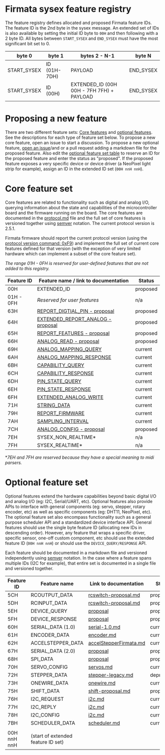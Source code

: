 # Firmata sysex feature registry

The feature registry defines allocated and proposed Firmata feature IDs. The feature ID is the 2nd byte in the sysex message. An extended set of IDs is also available by setting the initial ID byte to `00H` and then following with a 2 byte ID. All bytes between `START_SYSEX` and `END_SYSEX` must have the most significant bit set to 0.


| byte 0      | byte 1       | bytes 2 - N-1                             | byte N    |
| ----------- | ------------ | ----------------------------------------- | --------- |
| START_SYSEX | ID (01H-7DH) | PAYLOAD                                   | END_SYSEX |
| START_SYSEX | ID (00H)     | EXTENDED_ID (00H 00H - 7FH 7FH) + PAYLOAD | END_SYSEX |

Proposing a new feature
===

There are two different feature sets: [Core features](#core-feature-set) and [optional features](#optional-feature-set). See the descriptions for each type of feature set below. To propose a new core feature, open an issue to start a discussion. To propose a new optional feature, [open an issue](https://github.com/firmata/protocol/issues)/and or a pull request adding a markdown file for the proposed feature. Also edit the [optional feature set table](#optional-feature-set) to reserve an ID for the proposed feature and enter the status as "proposed". If the proposed feature exposes a very specific device or device driver (a NeoPixel light strip for example), assign an ID in the extended ID set (`00H nnH nnH`).


Core feature set
===

Core features are related to functionality such as digital and analog I/O, querying information about the state and capabilities of the microcontroller board and the firmware running on the board. The core features are documented in the [protocol.md](https://github.com/firmata/protocol/blob/master/protocol.md) file and the full set of core features is versioned together using [semver](http://semver.org/) notation. The current protocol version is 2.5.1.

Firmata firmware should report the current protocol version (using the [protocol version command: 0xF9](https://github.com/firmata/protocol/blob/master/protocol.md#message-types)) and implement the full set of current core features defined for that version (with the exception of very limited hardware which can implement a subset of the core feature set).

*The range 01H - 0FH is reserved for user-defined features that are not added to this registry.*


| Feature ID  | Feature name / link to documentation | Status     |
| ----------- | ------------------------------------ | ---------  |
| 00H         | EXTENDED_ID                          | proposed   |
| 01H - 0FH   | *Reserved for user features*         | n/a        |
| 63H         | [REPORT_DIGTIAL_PIN - proposal](https://github.com/firmata/protocol/issues/68#issuecomment-257105540) | proposed |
| 64H         | [EXTENDED_REPORT_ANALOG - proposal](https://github.com/firmata/protocol/issues/68#issuecomment-258748963) | proposed |
| 65H         | [REPORT_FEATURES - proposal](https://github.com/firmata/protocol/issues/41) | proposed |
| 66H         | [ANALOG_READ - proposal](https://github.com/firmata/protocol/issues/103) | proposed |
| 69H         | [ANALOG_MAPPING_QUERY](https://github.com/firmata/protocol/blob/master/protocol.md#analog-mapping-query) | current |
| 6AH         | [ANALOG_MAPPING_RESPONSE](https://github.com/firmata/protocol/blob/master/protocol.md#analog-mapping-query) | current |
| 6BH         | [CAPABILITY_QUERY](https://github.com/firmata/protocol/blob/master/protocol.md#capability-query) | current |
| 6CH         | [CAPABILITY_RESPONSE](https://github.com/firmata/protocol/blob/master/protocol.md#capability-query) | current |
| 6DH         | [PIN_STATE_QUERY](https://github.com/firmata/protocol/blob/master/protocol.md#pin-state-query) | current |
| 6EH         | [PIN_STATE_RESPONSE](https://github.com/firmata/protocol/blob/master/protocol.md#pin-state-query) | current |
| 6FH         | [EXTENDED_ANALOG_WRITE](https://github.com/firmata/protocol/blob/master/protocol.md#extended-analog-write) | current |
| 71H         | [STRING_DATA](https://github.com/firmata/protocol/blob/master/protocol.md#string) | current |
| 79H         | [REPORT_FIRMWARE](https://github.com/firmata/protocol/blob/master/protocol.md#query-firmware-name-and-version) | current |
| 7AH         | [SAMPLING_INTERVAL](https://github.com/firmata/protocol/blob/master/protocol.md#sampling-interval) | current |
| 7CH         | [ANALOG_CONFIG - proposal](https://github.com/firmata/protocol/pull/8/files) | proposed |
| 7EH         | SYSEX_NON_REALTIME*                  | n/a        |
| 7FH         | SYSEX_REALTIME*                      | n/a        |

**7EH and 7FH are reserved because they have a special meaning to midi parsers.*


Optional feature set
===

Optional features extend the hardware capabilities beyond basic digital I/O and analog I/O (eg: I2C, Serial/UART, etc). Optional features also provide APIs to interface with general components (eg: servo, stepper, rotary encoder, etc) as well as specific components (eg: DHT11, NeoPixel, etc). The optional feature set also encompass functionality such as a general purpose scheduler API and a standardized device interface API. General features should use the single byte feature ID (allocating new IDs in descending order). However, any feature that wraps a specific driver, specific sensor, one-off custom component, etc should use the extended feature ID (`00H nnH nnH`) or should use the `DEVICE_QUERY/RESPONSE` API.

Each feature should be documented in a markdown file and versioned independently using [semver](http://semver.org/) notation. In the case where a feature spans multiple IDs (I2C for example), that entire set is documented in a single file and versioned together.


| Feature ID  | Feature name                       | Link to documentation  | Status     |
| ----------- | ---------------------------------- | ---------------------- | ---------- |
| 5CH         | RCOUTPUT_DATA                      | [rcswitch-proposal.md](https://github.com/firmata/protocol/blob/master/proposals/rcswitch-proposal.md) | proposed |
| 5DH         | RCINPUT_DATA                       | [rcswitch-proposal.md](https://github.com/firmata/protocol/blob/master/proposals/rcswitch-proposal.md) | proposed |
| 5EH         | DEVICE_QUERY                       | [proposal](https://github.com/finson-release/Luni/blob/master/extras/v0.9/v0.8-device-driver-C-firmata-messages.md) | proposed |
| 5FH         | DEVICE_RESPONSE                    | [proposal](https://github.com/finson-release/Luni/blob/master/extras/v0.9/v0.8-device-driver-C-firmata-messages.md) | proposed |
| 60H         | SERIAL_DATA (1.0)                  | [serial-1.0.md](https://github.com/firmata/protocol/blob/master/serial.md) | current |
| 61H         | ENCODER_DATA                       | [encoder.md](https://github.com/firmata/protocol/blob/master/encoder.md) | current |
| 62H         | ACCELSTEPPER_DATA                  | [accelStepperFirmata.md](https://github.com/firmata/protocol/blob/master/accelStepperFirmata.md) | current |
| 67H         | SERIAL_DATA (2.0)                  | [proposal](https://github.com/firmata/protocol/blob/master/proposals/serial-2.0-proposal.md) | proposed |
| 68H         | SPI_DATA                           | [proposal](https://github.com/firmata/protocol/blob/master/proposals/spi-proposal.md) | proposed |
| 70H         | SERVO_CONFIG                       | [servos.md](https://github.com/firmata/protocol/blob/master/servos.md) | current |
| 72H         | STEPPER_DATA                       | [stepper-legacy.md](https://github.com/firmata/protocol/blob/master/stepper-legacy.md) | deprecated |
| 73H         | ONEWIRE_DATA                       | [onewire.md](https://github.com/firmata/protocol/blob/master/onewire.md) | current |
| 75H         | SHIFT_DATA                         | [shift-proposal.md](https://github.com/firmata/protocol/blob/master/proposals/shift-proposal.md) | proposed |
| 76H         | I2C_REQUEST                        | [i2c.md](https://github.com/firmata/protocol/blob/master/i2c.md) | current |
| 77H         | I2C_REPLY                          | [i2c.md](https://github.com/firmata/protocol/blob/master/i2c.md) | current |
| 78H         | I2C_CONFIG                         | [i2c.md](https://github.com/firmata/protocol/blob/master/i2c.md) | current |
| 7BH         | SCHEDULER_DATA                     | [scheduler.md](https://github.com/firmata/protocol/blob/master/scheduler.md) | current |
|             |                                    |                        |            |
| 00H nnH nnH | (start of extended feature ID set) |                        |            |

